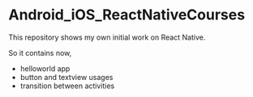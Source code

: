 # Android_iOS_ReactNativeCourses
This repository shows my own initial work on React Native.

So it contains now,

- helloworld app
- button and textview usages
- transition between activities
